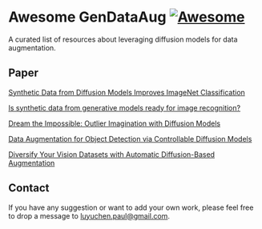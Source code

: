 # Awesome GenDataAug   [![Awesome](https://cdn.rawgit.com/sindresorhus/awesome/d7305f38d29fed78fa85652e3a63e154dd8e8829/media/badge.svg)](https://github.com/sindresorhus/awesome)
A curated list of resources about leveraging diffusion models for data augmentation.

## Paper

<!-- ### Modeling \& training -->

[Synthetic Data from Diffusion Models Improves ImageNet Classification](https://arxiv.org/abs/2304.08466)   

[Is synthetic data from generative models ready for image recognition?](https://arxiv.org/abs/2210.07574)

[Dream the Impossible: Outlier Imagination with Diffusion Models](https://openreview.net/pdf?id=tnRboxQIec)

[Data Augmentation for Object Detection via Controllable Diffusion Models](https://openaccess.thecvf.com/content/WACV2024/html/Fang_Data_Augmentation_for_Object_Detection_via_Controllable_Diffusion_Models_WACV_2024_paper.html)

[Diversify Your Vision Datasets with Automatic Diffusion-Based Augmentation](https://proceedings.neurips.cc/paper_files/paper/2023/file/f99f7b22ad47fa6ce151730cf8d17911-Paper-Conference.pdf)

## Contact
If you have any suggestion or want to add your own work, please feel free to drop a message to [luyuchen.paul@gmail.com](mailto:luyuchen.paul@gmail.com).
